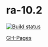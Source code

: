 # ra-10.2

[![Build status](https://ci.appveyor.com/api/projects/status/326gm6nphg7x4io4?svg=true)](https://ci.appveyor.com/project/i-hit/ra-10-2)

[GH-Pages](https://i-hit.github.io/ra-10.2/)

